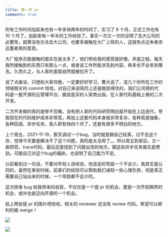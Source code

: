 ```yaml
---
title: 第一次 pr
comments: true
---
```


所有工作时间加起来也有一年多快两年的时间了，实习了 8 个月，正式工作也有 10 个月了，加起来有一年半的工作经验了。事实一次又一次的证明了去大公司的必要性，就算没有办法去大公司，也要多接触在大厂上班的人，这就有点近朱者赤近墨者黑的意思。

<!--more--> 

大厂程序员能接触的面实在是太多了，他们带给我的感受就好像，井底之蛙。每天我所接触到的东西只有那么一点，或者说工作所能涉及到内容，再多也不会多到哪去。久而久之，与人家的差距自然就被拉开了。



说了点废话，只想和大家共勉，一定要好好学习，曹大说了，混几个你所在工作的领域相关的 commit 哈哈，对自己来说简历上还是能挂得住的，我们公司用的代码是一套开源的云管理平台，据说是买的人家商业版，在人家代码基础上做的二次开发。



二次开发做的真的是惨不忍睹，没有把人家的代码研究明白就开始在上边迭代，导致现在的代码维护成本非常高，再加上这套代码本身就非常复杂，各种高度抽象，各种回调、异步任务。我入职有快四个月了，还是有很多不明白的地方。



上个周五，2021-11-19，那天调试一个bug，当时就是跟自己较真，过不去这个坎，觉得今天要是解决不了这个问题，真的是太没用了。。所以周五到家后，又一直研究，trace代码，最后还是找到了问题出现的地方，跟这些异步任务属实是费劲。可能自己对这个bug的偏执，也说明了自己能力不足。



以前看到过一句话，不要对年轻人讲经验，他该走的弯路一个不会少。我其实是认同的，虽然在某些时候，前辈们的经验可以帮助我们减轻一些心理负担，但是真正需要自己站出来的时候，一个弯路都不会少的。



这次排查 bug 给我带来的收获，不仅仅是一个提 pr 的机会，更是一次开拓眼界的机会，或许也是迈向开源的一个机会。

贴上两张提 pr 的图片吧哈哈，相关的 reviewer 还没有 review 代码，希望可以顺利的被 merge！

![](https://s2.loli.net/2022/06/23/eDXpEfKIgz3L95O.png)

![](https://s2.loli.net/2022/06/23/76oCUmlOBHQJ25y.png)

